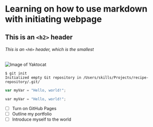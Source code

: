 # Learning on how to use markdown with initiating webpage

## This is an `<h2>` header

###### This is an `<h6>` header, which is the smallest


![Image of Yaktocat](https://octodex.github.com/images/yaktocat.png)


```
$ git init
Initialized empty Git repository in /Users/skills/Projects/recipe-repository/.git/
```


``` javascript
var myVar = "Hello, world!";
```

``` python
var myVar = "Hello, world!";
```


- [ ] Turn on GitHub Pages
- [ ] Outline my portfolio
- [ ] Introduce myself to the world

